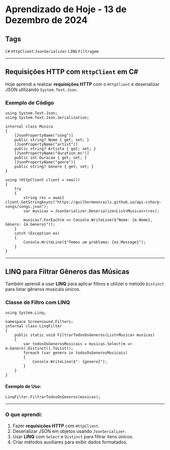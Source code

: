 # Aprendizado de Hoje - 13 de Dezembro de 2024

## Tags
`C#` `HttpClient` `JsonSerializer` `LINQ` `Filtragem`

---

## Requisições HTTP com `HttpClient` em C#

Hoje aprendi a realizar **requisições HTTP** com o `HttpClient` e deserializar JSON utilizando `System.Text.Json`.

### Exemplo de Código

```
using System.Text.Json;
using System.Text.Json.Serialization;

internal class Musica
{
    [JsonPropertyName("song")]
    public string? Nome { get; set; }
    [JsonPropertyName("artist")]
    public string? Artista { get; set; }
    [JsonPropertyName("duration_ms")]
    public int Duracao { get; set; }
    [JsonPropertyName("genre")]
    public string? Genero { get; set; }
}

using (HttpClient client = new())
{
    try
    {
        string res = await client.GetStringAsync("https://guilhermeonrails.github.io/api-csharp-songs/songs.json");
        var musicas = JsonSerializer.Deserialize<List<Musica>>(res);
        
        musicas?.ForEach(m => Console.WriteLine($"Nome: {m.Nome}, Gênero: {m.Genero}"));
    }
    catch (Exception ex)
    {
        Console.WriteLine($"Temos um problema: {ex.Message}");
    }
}
```

---

## LINQ para Filtrar Gêneros das Músicas

Também aprendi a usar **LINQ** para aplicar filtros e utilizei o método `Distinct` para listar gêneros musicais únicos.

### Classe de Filtro com LINQ

```
using System.Linq;

namespace Screensound.Filters;
internal class LinqFilter
{
    public static void FiltrarTodosOsGeneros(List<Musica> musicas)
    {
        var todosOsGenerosMusicais = musicas.Select(m => m.Genero).Distinct().ToList();
        foreach (var genero in todosOsGenerosMusicais)
        {
            Console.WriteLine($"- {genero}");
        }
    }
}
```

#### Exemplo de Uso:

```
LinqFilter.FiltrarTodosOsGeneros(musicas);
```

---

### **O que aprendi:**
1. Fazer **requisições HTTP** com `HttpClient`.
2. Deserializar JSON em objetos usando `JsonSerializer`.
3. Usar **LINQ** com `Select` e `Distinct` para filtrar itens únicos.
4. Criar métodos auxiliares para exibir dados formatados.

